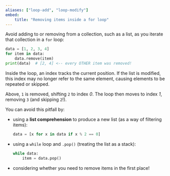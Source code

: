 ```yaml
---
aliases: ["loop-add", "loop-modify"]
embed:
    title: "Removing items inside a for loop"
---
```

Avoid adding to or removing from a collection, such as a list, as you iterate that collection in a `for` loop:
```py
data = [1, 2, 3, 4]
for item in data:
    data.remove(item)
print(data)  # [2, 4] <-- every OTHER item was removed!
```
Inside the loop, an index tracks the current position. If the list is modified, this index may no longer refer to the same element, causing elements to be repeated or skipped.

Above, `1` is removed, shifting `2` to index *0*. The loop then moves to index *1*, removing `3` (and skipping `2`!).

You can avoid this pitfall by:
- using a **list comprehension** to produce a new list (as a way of filtering items):
  ```py
  data = [x for x in data if x % 2 == 0]
  ```
- using a `while` loop and `.pop()` (treating the list as a stack):
  ```py
  while data:
      item = data.pop()
  ```
- considering whether you need to remove items in the first place!

